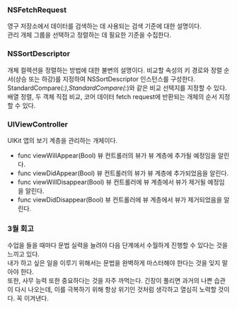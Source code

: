 ### NSFetchRequest
영구 저장소에서 데이터를 검색하는 데 사용되는 검색 기준에 대한 설명이다.<br>
관리 개체 그룹을 선택하고 정렬하는 데 필요한 기준을 수집한다.<br>

### NSSortDescriptor
개체 컬렉션을 정렬하는 방법에 대한 불변의 설명이다.
비교할 속성의 키 경로와 정렬 순서(상승 또는 하강)를 지정하여 NSSortDescriptor 인스턴스를 구성한다.<br>
StandardCompare(_:),StandardCompare(_:)와 같은 비교 선택지를 지정할 수 있다.<br>
배열 정렬, 두 객체 직접 비교, 코어 데이터 fetch request에 반환되는 개체의 순서 지정할 수 있다.<br>

### UIViewController
UIKit 앱의 보기 계층을 관리하는 개체이다.<br>

- func viewWillAppear(Bool)
뷰 컨트롤러의 뷰가 뷰 계층에 추가될 예정임을 알린다.
- func viewDidAppear(Bool)
뷰 컨트롤러의 뷰가 뷰 계층에 추가되었음을 알린다.
- func viewWillDisappear(Bool)
뷰 컨트롤러에 뷰 계층에서 뷰가 제거될 예정임을 알린다.
- func viewDidDisappear(Bool)
뷰 컨트롤러에 뷰 계층에서 뷰가 제거되었음을 알린다.

### 3월 회고
수업을 들을 때마다 문법 실력을 늘려야 다음 단계에서 수월하게 진행할 수 있다는 것을 느끼고 있다.<br>
내가 하고 싶은 일을 이루기 위해서는 문법을 완벽하게 마스터해야 한다는 것을 잊지 말아야 한다.<br>
또한, 사무 능력 또한 중요하다는 것을 자주 까먹는다. 긴장이 풀리면 과거의 나쁜 습관이 다시 나오는데, 이를 극복하기 위해 항상 위기인 것처럼 생각하고 열심히 노력할 것이다. 꼭 이겨낸다.<br>
